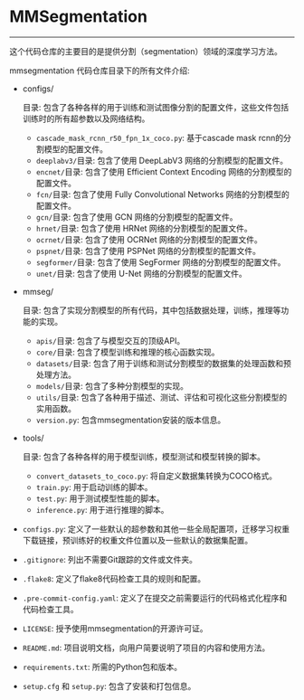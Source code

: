 # MMSegmentation

---

这个代码仓库的主要目的是提供分割（segmentation）领域的深度学习方法。

mmsegmentation 代码仓库目录下的所有文件介绍:

- configs/

  目录: 包含了各种各样的用于训练和测试图像分割的配置文件，这些文件包括训练时的所有超参数以及网络结构。

  - `cascade_mask_rcnn_r50_fpn_1x_coco.py`: 基于cascade mask rcnn的分割模型的配置文件。
  - `deeplabv3/`目录: 包含了使用 DeepLabV3 网络的分割模型的配置文件。
  - `encnet/`目录: 包含了使用 Efficient Context Encoding 网络的分割模型的配置文件。
  - `fcn/`目录: 包含了使用 Fully Convolutional Networks 网络的分割模型的配置文件。
  - `gcn/`目录: 包含了使用 GCN 网络的分割模型的配置文件。
  - `hrnet/`目录: 包含了使用 HRNet 网络的分割模型的配置文件。
  - `ocrnet/`目录: 包含了使用 OCRNet 网络的分割模型的配置文件。
  - `pspnet/`目录: 包含了使用 PSPNet 网络的分割模型的配置文件。
  - `segformer/`目录: 包含了使用 SegFormer 网络的分割模型的配置文件。
  - `unet/`目录: 包含了使用 U-Net 网络的分割模型的配置文件。

- mmseg/

  目录: 包含了实现分割模型的所有代码，其中包括数据处理，训练，推理等功能的实现。

  - `apis/`目录: 包含了与模型交互的顶级API。
  - `core/`目录: 包含了模型训练和推理的核心函数实现。
  - `datasets/`目录: 包含了用于训练和测试分割模型的数据集的处理函数和预处理方法。
  - `models/`目录: 包含了多种分割模型的实现。
  - `utils/`目录: 包含了各种用于描述、测试、评估和可视化这些分割模型的实用函数。
  - `version.py`: 包含mmsegmentation安装的版本信息。

- tools/

  目录: 包含了各种各样的用于模型训练，模型测试和模型转换的脚本。

  - `convert_datasets_to_coco.py`: 将自定义数据集转换为COCO格式。
  - `train.py`: 用于启动训练的脚本。
  - `test.py`: 用于测试模型性能的脚本。
  - `inference.py`: 用于进行推理的脚本。

- `configs.py`: 定义了一些默认的超参数和其他一些全局配置项，迁移学习权重下载链接，预训练好的权重文件位置以及一些默认的数据集配置。

- `.gitignore`: 列出不需要Git跟踪的文件或文件夹。

- `.flake8`: 定义了flake8代码检查工具的规则和配置。

- `.pre-commit-config.yaml`: 定义了在提交之前需要运行的代码格式化程序和代码检查工具。

- `LICENSE`: 授予使用mmsegmentation的开源许可证。

- `README.md`: 项目说明文档，向用户简要说明了项目的内容和使用方法。

- `requirements.txt`: 所需的Python包和版本。

- `setup.cfg` 和 `setup.py`: 包含了安装和打包信息。